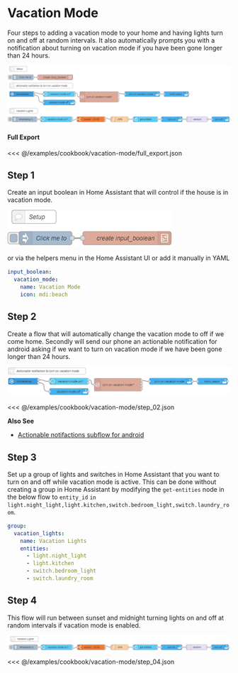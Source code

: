 # Vacation Mode

Four steps to adding a vacation mode to your home and having
lights turn on and off at random intervals. It also automatically prompts you with a
notification about turning on vacation mode if you have been gone longer than 24 hours.

![screenshot](./images/vacation-mode_01.png)

#### Full Export

<<< @/examples/cookbook/vacation-mode/full_export.json

## Step 1

Create an input boolean in Home Assistant that will control if the house is in vacation mode.

![screenshot](./images/vacation-mode_02.png)

or via the helpers menu in the Home Assistant UI or add it manually in YAML

```yaml
input_boolean:
  vacation_mode:
    name: Vacation Mode
    icon: mdi:beach
```

## Step 2

Create a flow that will automatically change the vacation mode to off if we
come home. Secondly will send our phone an actionable notification for android asking
if we want to turn on vacation mode if we have been gone longer than 24
hours.

![screenshot](./images/vacation-mode_03.png)

<<< @/examples/cookbook/vacation-mode/step_02.json

**Also See**

- [Actionable notifactions subflow for android](./actionable-notifications-subflow-for-android.html)

## Step 3

Set up a group of lights and switches in Home Assistant that you want to turn
on and off while vacation mode is active. This can be done without creating a
group in Home Assistant by modifying the `get-entities` node in the below flow to
`entity_id` `in` `light.night_light,light.kitchen,switch.bedroom_light,switch.laundry_room`.

```yaml
group:
  vacation_lights:
    name: Vacation Lights
    entities:
      - light.night_light
      - light.kitchen
      - switch.bedroom_light
      - switch.laundry_room
```

## Step 4

This flow will run between sunset and midnight turning lights on and off at
random intervals if vacation mode is enabled.

![screenshot](./images/vacation-mode_04.png)

<<< @/examples/cookbook/vacation-mode/step_04.json
